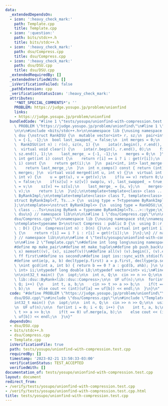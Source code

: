 ```yaml
---
data:
  _extendedDependsOn:
  - icon: ':heavy_check_mark:'
    path: Template.cpp
    title: Template.cpp
  - icon: ':question:'
    path: bits/stdc++.h
    title: bits/stdc++.h
  - icon: ':heavy_check_mark:'
    path: dsu/Compress.cpp
    title: dsu/Compress.cpp
  - icon: ':heavy_check_mark:'
    path: dsu/DSU.cpp
    title: dsu/DSU.cpp
  _extendedRequiredBy: []
  _extendedVerifiedWith: []
  _isVerificationFailed: false
  _pathExtension: cpp
  _verificationStatusIcon: ':heavy_check_mark:'
  attributes:
    '*NOT_SPECIAL_COMMENTS*': ''
    PROBLEM: https://judge.yosupo.jp/problem/unionfind
    links:
    - https://judge.yosupo.jp/problem/unionfind
  bundledCode: "#line 1 \"tests/yosupo/unionfind-with-compression.test.cpp\"\n#define\
    \ PROBLEM \"https://judge.yosupo.jp/problem/unionfind\"\n#line 1 \"dsu/DSU.cpp\"\
    \n\n\n#include <bits/stdc++.h>\n\nnamespace lib {\nusing namespace std;\nnamespace\
    \ dsu {\nstruct RankDSU {\n  mutable vector<int> r, sz;\n  pair<int, int> last_merge_\
    \ = {-1, -1};\n  bool last_swapped_ = false;\n  int merges = 0;\n  RankDSU() {}\n\
    \  RankDSU(int n) : r(n), sz(n, 1) {\n    iota(r.begin(), r.end(), 0);\n  }\n\
    \  virtual void clear() {\n    iota(r.begin(), r.end(), 0);\n    fill(sz.begin(),\
    \ sz.end(), 1);\n    last_merge_ = {-1, -1};\n    merges = 0;\n  }\n  virtual\
    \ int get(int i) const {\n    return r[i] == i ? i : get(r[i]);\n  }\n  int operator[](int\
    \ i) const {\n    return get(i);\n  }\n  pair<int, int> last_merge() const {\n\
    \    return last_merge_;\n  }\n  int n_comps() const { return (int)r.size() -\
    \ merges; }\n  virtual void merged(int u, int v) {}\n  virtual int merge(int u,\
    \ int v) {\n    u = get(u), v = get(v);\n    if(u == v) return 0;\n    last_swapped_\
    \ = false;\n    if(sz[u] > sz[v]) swap(u, v), last_swapped_ = true;\n    r[u]\
    \ = v;\n    sz[v] += sz[u];\n    last_merge_ = {u, v};\n    merges++;\n    merged(u,\
    \ v);\n    return 1;\n  }\n};\n\ntemplate<template<class> class ...Ts>\nstruct\
    \ ByRankImpl;\n\ntemplate<template<class> class T, template<class> class ...Ts>\n\
    struct ByRankImpl<T, Ts...> {\n  using type = T<typename ByRankImpl<Ts...>::type>;\n\
    };\n\ntemplate<>\nstruct ByRankImpl<> {\n  using type = RankDSU;\n};\n\ntemplate<template<class>\
    \ class ...Ts>\nusing ByRank = typename ByRankImpl<Ts...>::type;\n} // namespace\
    \ dsu\n} // namespace lib\n\n\n\n#line 1 \"dsu/Compress.cpp\"\n\n\n#line 4 \"\
    dsu/Compress.cpp\"\n\nnamespace lib {\nusing namespace std;\nnamespace dsu {\n\
    \ntemplate<typename D>\nstruct Compress : public D {\n  using D::r;\n\n  Compress()\
    \ : D() {}\n  Compress(int n) : D(n) {}\n\n  virtual int get(int i) const override\
    \ {\n    return r[i] == i ? i : r[i] = get(r[i]);\n  }\n};\n} // namespace dsu\n\
    } // namespace lib\n\n\n\n#line 4 \"tests/yosupo/unionfind-with-compression.test.cpp\"\
    \n\n#line 2 \"Template.cpp\"\n#define int long long\nusing namespace std;\n \n\
    #define mp make_pair\n#define mt make_tuple\n#define pb push_back\n#define ms(v,\
    \ x) memset((v), (x), sizeof(v))\n#define all(v) (v).begin(), (v).end()\n#define\
    \ ff first\n#define ss second\n#define iopt ios::sync_with_stdio(false); cin.tie(0)\n\
    #define untie(p, a, b) decltype(p.first) a = p.first, decltype(p.second) b = p.second\n\
    \ \nint gcd(int a, int b) { return b == 0 ? a : gcd(b, a%b); }\n \ntypedef pair<int,\
    \ int> ii;\ntypedef long double LD;\ntypedef vector<int> vi;\n#line 6 \"tests/yosupo/unionfind-with-compression.test.cpp\"\
    \n\nint32_t main() {\n  iopt;\n\n  int n, Q;\n  cin >> n >> Q;\n\n  using UF =\
    \ lib::dsu::ByRank<lib::dsu::Compress>;\n\n  UF uf(n);\n\n  for(int i = 0; i <\
    \ Q; i++) {\n    int t, a, b;\n    cin >> t >> a >> b;\n    if(t == 0) uf.merge(a,\
    \ b);\n    else cout << (int)(uf[a] == uf[b]) << endl;\n  }\n}\n"
  code: "#define PROBLEM \"https://judge.yosupo.jp/problem/unionfind\"\n#include \"\
    dsu/DSU.cpp\"\n#include \"dsu/Compress.cpp\"\n\n#include \"Template.cpp\"\n\n\
    int32_t main() {\n  iopt;\n\n  int n, Q;\n  cin >> n >> Q;\n\n  using UF = lib::dsu::ByRank<lib::dsu::Compress>;\n\
    \n  UF uf(n);\n\n  for(int i = 0; i < Q; i++) {\n    int t, a, b;\n    cin >>\
    \ t >> a >> b;\n    if(t == 0) uf.merge(a, b);\n    else cout << (int)(uf[a] ==\
    \ uf[b]) << endl;\n  }\n}"
  dependsOn:
  - dsu/DSU.cpp
  - bits/stdc++.h
  - dsu/Compress.cpp
  - Template.cpp
  isVerificationFile: true
  path: tests/yosupo/unionfind-with-compression.test.cpp
  requiredBy: []
  timestamp: '2023-02-21 13:50:33-03:00'
  verificationStatus: TEST_ACCEPTED
  verifiedWith: []
documentation_of: tests/yosupo/unionfind-with-compression.test.cpp
layout: document
redirect_from:
- /verify/tests/yosupo/unionfind-with-compression.test.cpp
- /verify/tests/yosupo/unionfind-with-compression.test.cpp.html
title: tests/yosupo/unionfind-with-compression.test.cpp
---
```

